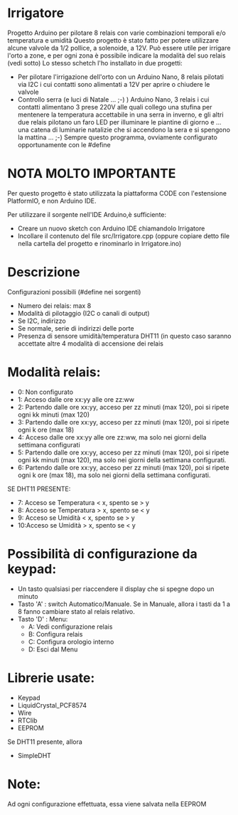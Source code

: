 # Irrigatore
Progetto Arduino per pilotare 8 relais con varie combinazioni temporali e/o temperatura e umidità
Questo progetto è stato fatto per potere utilizzare alcune valvole da 1/2 pollice, a solenoide, a 12V.
Può essere utile per irrigare l'orto a zone, e per ogni zona è possibile indicare la modalità del suo relais (vedi sotto)
Lo stesso schetch l'ho installato in due progetti:
- Per pilotare l'irrigazione dell'orto con un Arduino Nano, 8 relais pilotati via I2C i cui contatti sono alimentati a 12V per aprire o chiudere le valvole
- Controllo serra (e luci di Natale ... ;-) ) Arduino Nano, 3 relais i cui contatti alimentano 3 prese 220V alle quali collego una stufina per mentenere la temperatura accettabile in una serra in inverno, e gli altri due relais pilotano un faro LED per illuminare le piantine di giorno e ... una catena di luminarie natalizie che si accendono la sera e si spengono la mattina ... ;-)
Sempre questo programma, ovviamente configurato opportunamente con le #define

# NOTA MOLTO IMPORTANTE
Per questo progetto è stato utilizzata la piattaforma CODE con l'estensione PlatformIO, e non Arduino IDE.

Per utilizzare il sorgente nell'IDE Arduino,è sufficiente:
- Creare un nuovo sketch con Arduino IDE chiamandolo Irrigatore
- Incollare il contenuto del file src/Irrigatore.cpp (oppure copiare detto file nella cartella del progetto e rinominarlo in Irrigatore.ino)

# Descrizione
Configurazioni possibili (#define nei sorgenti)
- Numero dei relais: max 8
- Modalità di pilotaggio (I2C o canali di output)
- Se I2C, indirizzo 
- Se normale, serie di indirizzi delle porte
- Presenza di sensore umidità/temperatura DHT11 (in questo caso saranno accettate altre 4 modalità
  di accensione dei relais


# Modalità relais:
- 0: Non configurato
- 1: Acceso dalle ore xx:yy alle ore zz:ww
- 2: Partendo dalle ore xx:yy, acceso per zz minuti (max 120), poi si ripete ogni kk minuti (max 120)
- 3: Partendo dalle ore xx:yy, acceso per zz minuti (max 120), poi si ripete ogni k ore (max 18)
- 4: Acceso dalle ore xx:yy alle ore zz:ww, ma solo nei giorni della settimana configurati
- 5: Partendo dalle ore xx:yy, acceso per zz minuti (max 120), poi si ripete ogni kk minuti (max 120),
   ma solo nei giorni della settimana configurati.
- 6: Partendo dalle ore xx:yy, acceso per zz minuti (max 120), poi si ripete ogni k ore (max 18),
   ma solo nei giorni della settimana configurati.

SE DHT11 PRESENTE:
- 7: Acceso se Temperatura < x, spento se > y
- 8: Acceso se Temperatura > x, spento se < y
- 9: Acceso se Umidità < x, spento se > y
- 10:Acceso se Umidità > x, spento se < y

# Possibilità di configurazione da keypad:
- Un tasto qualsiasi per riaccendere il display che si spegne dopo un minuto
- Tasto 'A' : switch Automatico/Manuale. Se in Manuale, allora i tasti da 1 a 8 fanno cambiare stato al relais relativo.
- Tasto 'D' : Menu: 
  - A: Vedi configurazione relais
  - B: Configura relais
  - C: Configura orologio interno
  - D: Esci dal Menu
 # Librerie usate:
 - Keypad
 - LiquidCrystal_PCF8574
 - Wire
 - RTClib
 - EEPROM

 Se DHT11 presente, allora 
 - SimpleDHT
 # Note:
 Ad ogni configurazione effettuata, essa viene salvata nella EEPROM
   
